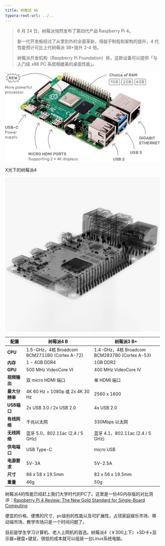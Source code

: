 ```yaml
---
title: 树莓派 4b
typora-root-url: ../..
---
```


> 6 月 24 日，树莓派悄然发布了第四代产品 Raspberry Pi 4。
>
> 新一代开发板经过了从里到外的全面革新，得益于制程和架构的提升，4 代性能预计可比上代树莓派 3B+提升 2-4 倍。
>
> 树莓派开发机构（Raspberry Pi Foundation）称，这款设备可以提供「与入门级 x86 PC 系统相媲美的桌面性能」。





![img](/images/pi4.png)



X光下的树莓派4

![img](/images/pi4-x-ray.jpg)





| **配置**       | **树莓派4 B**                                 | **树莓派3 B+**                                 |
| -------------- | --------------------------------------------- | ---------------------------------------------- |
| **CPU**        | 1.5-GHz，4核 Broadcom BCM2711B0 (Cortex A-72) | 1.4-GHz，4核 Broadcom BCM2837B0  (Cortex A-53) |
| **内存**       | 1 - 4GB DDR4                                  | 1GB DDR2                                       |
| **GPU**        | 500 MHz VideoCore VI                          | 400 MHz VideoCore IV                           |
| **视频输出**   | 双 micro HDMI 端口                            | 单 HDMI 端口                                   |
| **最大分辨率** | 4K 60 Hz + 1080p 或 2x 4K 30 Hz               | 2560 x 1600                                    |
| **USB端口**    | 2x USB 3.0 / 2x USB 2.0                       | 4x USB 2.0                                     |
| **有线网络**   | 千兆以太网                                    | 330Mbps 以太网                                 |
| **无线网络**   | 蓝牙 5.0，802.11ac (2.4 / 5 GHz)              | 蓝牙 4.1，802.11ac (2.4 / 5 GHz)               |
| **供电端口**   | USB Type-C                                    | micro USB                                      |
| **电源要求**   | 5V-3A                                         | 5V-2.5A                                        |
| **尺寸**       | 88 x 58 x 19.5mm                              | 82 x 56 x 19.5mm                               |
| **重量**       | 46g                                           | 50g                                            |





树莓派4的性能已经赶上我们大学时代的PC了。这里是一份4G内存版的对比测评：[Raspberry Pi 4 Review: The New Gold Standard for Single-Board Computing](https://www.tomshardware.com/reviews/raspberry-pi-4-b,6193.html)

便宜的价格、便携的尺寸、pc级别的性能以及可扩展性，占领家庭娱乐市场、移动端市场、教学市场只是一个时间问题了。

目前是学生学习计算机、老人上网机的首选。树莓派4（￥300上下）+SD卡+显示器+硬盘+键鼠，很低的成本就可以组装一台Linux系统电脑。